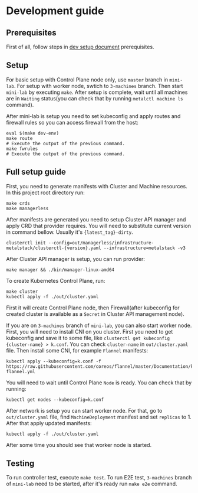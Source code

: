# Development guide

## Prerequisites
First of all, follow steps in [dev setup document](./dev_guide.md) prerequisites. 

## Setup
For basic setup with Control Plane node only, use `master` branch in `mini-lab`. For setup with worker node, swtich to `3-machines` branch. Then start `mini-lab` by executing `make`. After setup is complete, wait until all machines are in `Waiting` status(you can check that by running `metalctl machine ls` command).

After mini-lab is setup you need to set kubeconfig and apply routes and firewall rules so you can access firewall from the host:
```
eval $(make dev-env)
make route
# Execute the output of the previous command.
make fwrules
# Execute the output of the previous command.
```

## Full setup guide
First, you need to generate manifests with Cluster and Machine resources. In this project root directory run:
```
make crds
make managerless
```

After manifests are generated you need to setup Cluster API manager and apply CRD that provider requires. You will need to substitute current version in command bellow. Usually it's `{latest_tag}-dirty`.
```
clusterctl init --config=out/managerless/infrastructure-metalstack/clusterctl-{version}.yaml --infrastructure=metalstack -v3
```

After Cluster API manager is setup, you can run provider:
```
make manager && ./bin/manager-linux-amd64
```

To create Kubernetes Control Plane, run:
```
make cluster
kubectl apply -f ./out/cluster.yaml
```

First it will create Control Plane node, then Firewall(after kubeconfig for created cluster is available as a `Secret` in Cluster API management node).

If you are on `3-machines` branch of `mini-lab`, you can also start worker node. First, you will need to install CNI on you cluster. First you need to get kubeconfig and save it to some file, like `clusterctl get kubeconfig {cluster-name} > k.conf`. You can check `cluster-name` in `out/cluster.yaml` file. Then install some CNI, for example `Flannel` manifests:
```
kubectl apply --kubeconfig=k.conf -f https://raw.githubusercontent.com/coreos/flannel/master/Documentation/kube-flannel.yml
```

You will need to wait until Control Plane `Node` is ready. You can check that by running:
```
kubectl get nodes --kubeconfig=k.conf
```

After network is setup you can start worker node. For that, go to `out/cluster.yaml` file, find `MachineDeployment` manifest and set `replicas` to 1. After that apply updated manifests:
```
kubectl apply -f ./out/cluster.yaml
```

After some time you should see that worker node is started.

## Testing
To run controller test, execute `make test`. To run E2E test, `3-machines` branch of `mini-lab` need to be started, after it's ready run `make e2e` command.